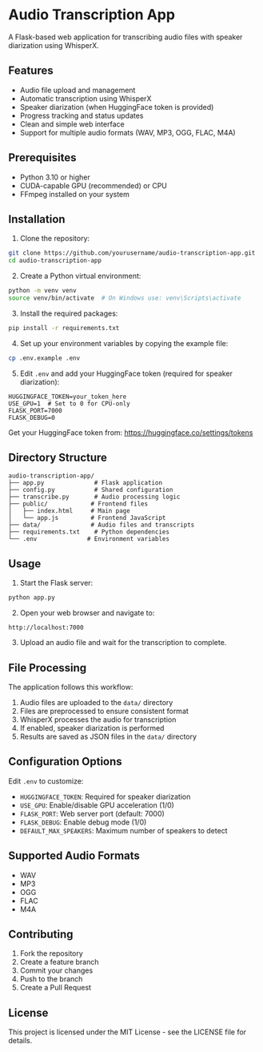 # Audio Transcription App

A Flask-based web application for transcribing audio files with speaker diarization using WhisperX.

## Features

- Audio file upload and management
- Automatic transcription using WhisperX
- Speaker diarization (when HuggingFace token is provided)
- Progress tracking and status updates
- Clean and simple web interface
- Support for multiple audio formats (WAV, MP3, OGG, FLAC, M4A)

## Prerequisites

- Python 3.10 or higher
- CUDA-capable GPU (recommended) or CPU
- FFmpeg installed on your system

## Installation

1. Clone the repository:
```bash
git clone https://github.com/yourusername/audio-transcription-app.git
cd audio-transcription-app
```

2. Create a Python virtual environment:
```bash
python -m venv venv
source venv/bin/activate  # On Windows use: venv\Scripts\activate
```

3. Install the required packages:
```bash
pip install -r requirements.txt
```

4. Set up your environment variables by copying the example file:
```bash
cp .env.example .env
```

5. Edit `.env` and add your HuggingFace token (required for speaker diarization):
```env
HUGGINGFACE_TOKEN=your_token_here
USE_GPU=1  # Set to 0 for CPU-only
FLASK_PORT=7000
FLASK_DEBUG=0
```

Get your HuggingFace token from: https://huggingface.co/settings/tokens

## Directory Structure

```
audio-transcription-app/
├── app.py              # Flask application
├── config.py           # Shared configuration
├── transcribe.py       # Audio processing logic
├── public/            # Frontend files
│   ├── index.html     # Main page
│   └── app.js         # Frontend JavaScript
├── data/              # Audio files and transcripts
├── requirements.txt    # Python dependencies
└── .env              # Environment variables
```

## Usage

1. Start the Flask server:
```bash
python app.py
```

2. Open your web browser and navigate to:
```
http://localhost:7000
```

3. Upload an audio file and wait for the transcription to complete.

## File Processing

The application follows this workflow:

1. Audio files are uploaded to the `data/` directory
2. Files are preprocessed to ensure consistent format
3. WhisperX processes the audio for transcription
4. If enabled, speaker diarization is performed
5. Results are saved as JSON files in the `data/` directory

## Configuration Options

Edit `.env` to customize:

- `HUGGINGFACE_TOKEN`: Required for speaker diarization
- `USE_GPU`: Enable/disable GPU acceleration (1/0)
- `FLASK_PORT`: Web server port (default: 7000)
- `FLASK_DEBUG`: Enable debug mode (1/0)
- `DEFAULT_MAX_SPEAKERS`: Maximum number of speakers to detect

## Supported Audio Formats

- WAV
- MP3
- OGG
- FLAC
- M4A

## Contributing

1. Fork the repository
2. Create a feature branch
3. Commit your changes
4. Push to the branch
5. Create a Pull Request

## License

This project is licensed under the MIT License - see the LICENSE file for details.
